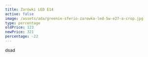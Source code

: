 ```yaml
---
title: Żarówki LED E14
active: false
image: /assets/ada/greenie-sferio-zarowka-led-5w-e27-a-crop.jpg
type: percentage
oldPrice: 123
newPrice: 321
percentage: -22
---
```

dsad
